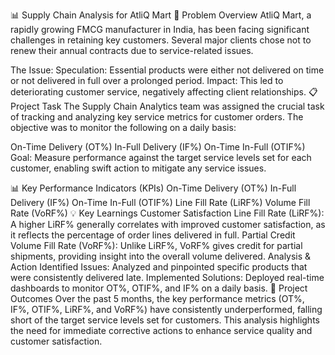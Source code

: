📊 Supply Chain Analysis for AtliQ Mart
🚚 Problem Overview
AtliQ Mart, a rapidly growing FMCG manufacturer in India, has been facing significant challenges in retaining key customers. Several major clients chose not to renew their annual contracts due to service-related issues.

The Issue:
Speculation: Essential products were either not delivered on time or not delivered in full over a prolonged period.
Impact: This led to deteriorating customer service, negatively affecting client relationships.
📋 Project Task
The Supply Chain Analytics team was assigned the crucial task of tracking and analyzing key service metrics for customer orders. The objective was to monitor the following on a daily basis:

On-Time Delivery (OT%)
In-Full Delivery (IF%)
On-Time In-Full (OTIF%)
Goal:
Measure performance against the target service levels set for each customer, enabling swift action to mitigate any service issues.

📊 Key Performance Indicators (KPIs)
On-Time Delivery (OT%)
In-Full Delivery (IF%)
On-Time In-Full (OTIF%)
Line Fill Rate (LiRF%)
Volume Fill Rate (VoRF%)
💡 Key Learnings
Customer Satisfaction
Line Fill Rate (LiRF%): A higher LiRF% generally correlates with improved customer satisfaction, as it reflects the percentage of order lines delivered in full.
Partial Credit
Volume Fill Rate (VoRF%): Unlike LiRF%, VoRF% gives credit for partial shipments, providing insight into the overall volume delivered.
Analysis & Action
Identified Issues: Analyzed and pinpointed specific products that were consistently delivered late.
Implemented Solutions: Deployed real-time dashboards to monitor OT%, OTIF%, and IF% on a daily basis.
🚀 Project Outcomes
Over the past 5 months, the key performance metrics (OT%, IF%, OTIF%, LiRF%, and VoRF%) have consistently underperformed, falling short of the target service levels set for customers. This analysis highlights the need for immediate corrective actions to enhance service quality and customer satisfaction.
